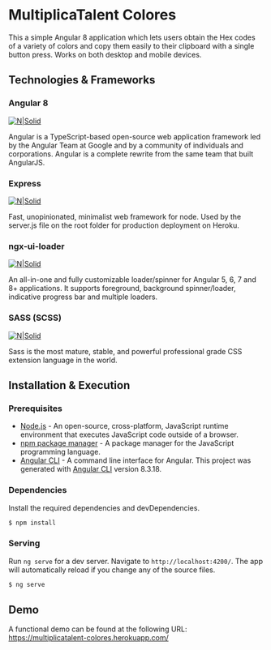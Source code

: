 # MultiplicaTalent Colores

This a simple Angular 8 application which lets users obtain the Hex codes of a variety of colors and copy them easily to their clipboard with a single button press. Works on both desktop and mobile devices.

## Technologies & Frameworks

### Angular 8

[![N|Solid](https://s.gravatar.com/avatar/4ab5b3c9862fc91e51e2e6f69a66e993?size=100&default=retro)](https://angular.io/)

Angular is a TypeScript-based open-source web application framework led by the Angular Team at Google and by a community of individuals and corporations. Angular is a complete rewrite from the same team that built AngularJS.

### Express

[![N|Solid](https://www.gomycode.tn/images/learn/ExpressJS.png)](https://www.npmjs.com/package/express)

Fast, unopinionated, minimalist web framework for node. Used by the server.js file on the root folder for production deployment on Heroku.

### ngx-ui-loader

[![N|Solid](https://img.stackshare.io/service/1120/thumb_retina_lejvzrnlpb308aftn31u.png)](https://www.npmjs.com/package/ngx-ui-loader)

An all-in-one and fully customizable loader/spinner for Angular 5, 6, 7 and 8+ applications. It supports foreground, background spinner/loader, indicative progress bar and multiple loaders.

### SASS (SCSS)

[![N|Solid](https://img.stackshare.io/service/1171/thumb_retina_jCR2zNJV.png)](https://sass-lang.com/)

Sass is the most mature, stable, and powerful professional grade CSS extension language in the world.

## Installation & Execution

### Prerequisites

* [Node.js](https://nodejs.org/) - An open-source, cross-platform, JavaScript runtime environment that executes JavaScript code outside of a browser.
* [npm package manager](https://docs.npmjs.com/cli/install) - A package manager for the JavaScript programming language.
* [Angular CLI](https://cli.angular.io/) - A command line interface for Angular. This project was generated with [Angular CLI](https://github.com/angular/angular-cli) version 8.3.18.

### Dependencies

Install the required dependencies and devDependencies.

```sh
$ npm install
```

### Serving

Run `ng serve` for a dev server. Navigate to `http://localhost:4200/`. The app will automatically reload if you change any of the source files.

```sh
$ ng serve
```

## Demo
A functional demo can be found at the following URL: https://multiplicatalent-colores.herokuapp.com/
